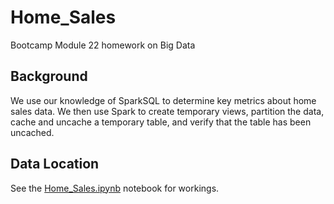 # Home_Sales
Bootcamp Module 22 homework on Big Data


## Background 
We use our knowledge of SparkSQL to determine key metrics about home sales data. We then use Spark to create temporary views, partition the data, cache and uncache a temporary table, and verify that the table has been uncached.


## Data Location
See the [Home_Sales.ipynb](Home_Sales.ipynb) notebook for workings.

